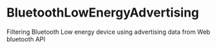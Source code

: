 # BluetoothLowEnergyAdvertising
Filtering Bluetooth Low energy device using advertising data from Web bluetooth API 
